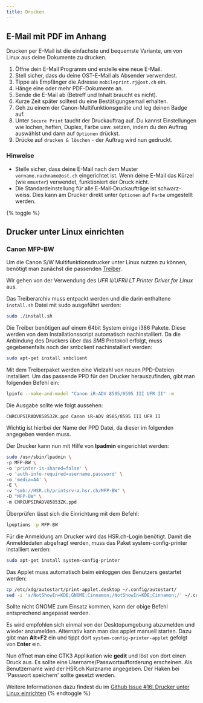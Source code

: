 ```yaml
---
title: Drucken
---
```


## E-Mail mit PDF im Anhang

Drucken per E-Mail ist die einfachste und bequemste Variante, um von Linux aus deine Dokumente zu drucken.

1. Öffne dein E-Mail Programm und erstelle eine neue E-Mail.
2. Stell sicher, dass du deine OST-E-Mail als Absender verwendest.
2. Tippe als Empfänger die Adresse `mobileprint.rj@ost.ch` ein.
3. Hänge eine oder mehr PDF-Dokumente an.
4. Sende die E-Mail ab (Betreff und Inhalt braucht es nicht). <br>
5. Kurze Zeit später solltest du eine Bestätigungsemail erhalten.
6. Geh zu einem der Canon-Multifunktionsgeräte und leg deinen Badge auf.
7. Unter `Secure Print` taucht der Druckauftrag auf. Du kannst Einstellungen wie lochen, heften, Duplex, Farbe usw. setzen, indem du den Auftrag auswählst und dann auf `Optionen` drückst.
8. Drücke auf `drucken & löschen` - der Auftrag wird nun gedruckt.

### Hinweise

* Stelle sicher, dass deine E-Mail nach dem Muster `vorname.nachname@ost.ch` eingerichtet ist. Wenn deine E-Mail das Kürzel (wie `mmuster`) verwendet, funktioniert der Druck nicht.
* Die Standardeinstellung für alle E-Mail-Druckaufträge ist schwarz-weiss. Dies kann am Drucker
direkt unter `Optionen`  auf `Farbe` umgestellt werden.


{% toggle %}
## Drucker unter Linux einrichten

### Canon MFP-BW

Um die Canon S/W Multifunktionsdrucker unter Linux nutzen zu können, benötigt man zunächst die passenden [Treiber](https://de.canon.ch/support/products/imagerunner/imagerunner-advance-8585-pro.html?type=drivers).

Wir gehen von der Verwendung des *UFR II/UFRII LT Printer Driver for Linux* aus.

Das Treiberarchiv muss entpackt werden und die darin enthaltene `install.sh` Datei mit sudo ausgeführt werden:

```bash
sudo ./install.sh
```

Die Treiber benötigen auf einem 64bit System einige i386 Pakete. Diese werden von dem Installationsscript automatisch nachinstalliert. Da die Anbindung des Druckers über das *SMB* Protokoll erfolgt, muss gegebenenfalls noch der smbclient nachinstalliert werden:

```bash
sudo apt-get install smbclient
```

Mit dem Treiberpaket werden eine Vielzahl von neuen PPD-Dateien installiert. Um das passende PPD für den Drucker herauszufinden, gibt man folgenden Befehl ein:

```bash
lpinfo --make-and-model "Canon iR-ADV 8585/8595 III UFR II" -m
```

Die Ausgabe sollte wie folgt aussehen:

```
CNRCUPSIRADV85853ZK.ppd Canon iR-ADV 8585/8595 III UFR II
```

Wichtig ist hierbei der Name der PPD Datei, da dieser im folgenden angegeben werden muss.

Der Drucker kann nun mit Hilfe von **lpadmin** eingerichtet werden:

```bash
sudo /usr/sbin/lpadmin \
-p MFP-BW \
-o 'printer-is-shared=false' \
-o 'auth-info-required=username,password' \
-o 'media=A4' \
-E \
-v "smb://HSR.ch/printsrv-a.hsr.ch/MFP-BW" \
-D "MFP-BW" \
-m CNRCUPSIRADV85853ZK.ppd
```

Überprüfen lässt sich die Einrichtung mit dem Befehl:

```bash
lpoptions -p MFP-BW
```

Für die Anmeldung am Drucker wird das HSR.ch-Login benötigt. Damit die Anmeldedaten abgefragt werden, muss das Paket system-config-printer installiert werden:

```bash
sudo apt-get install system-config-printer
```

Das Applet muss automatisch beim einloggen des Benutzers gestartet werden:

```bash
cp /etc/xdg/autostart/print-applet.desktop ~/.config/autostart/
sed -i 's/NotShowIn=KDE;GNOME;Cinnamon;/NotShowIn=KDE;Cinnamon;/' ~/.config/autostart/print-applet.desktop
```

Sollte nicht GNOME zum Einsatz kommen, kann der obige Befehl entsprechend angepasst werden.

Es wird empfohlen sich einmal von der Desktopumgebung abzumelden und wieder anzumelden. Alternativ kann man das applet manuell starten. Dazu gibt man **Alt+F2** ein und tippt dort `system-config-printer-applet` gefolgt von **Enter** ein.

Nun öffnet man eine GTK3 Applikation wie **gedit** und löst von dort einen Druck aus. Es sollte eine Username/Passwortaufforderung erscheinen. Als Benutzername wird der HSR.ch Kurzname angegeben. Der Haken bei 'Passwort speichern' sollte gesetzt werden.

Weitere Informationen dazu findest du im [Github Issue #16: Drucker unter Linux einrichten](https://github.com/openhsr/www.openhsr.ch/issues/16)
{% endtoggle %}
